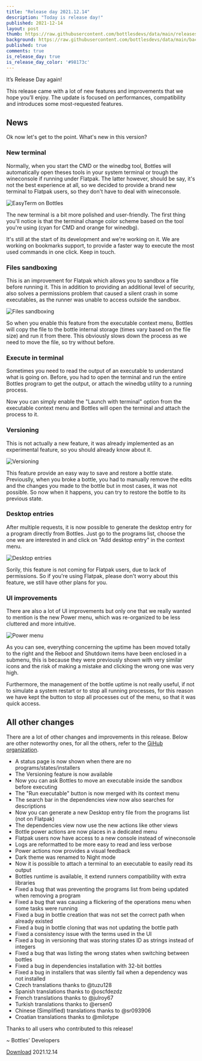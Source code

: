 ```yaml
---
title: "Release day 2021.12.14"
description: "Today is release day!"
published: 2021-12-14
layout: post
thumb: https://raw.githubusercontent.com/bottlesdevs/data/main/releases/2021.12.14/release-day.png
background: https://raw.githubusercontent.com/bottlesdevs/data/main/backgrounds/2021.12.14.png
published: true
comments: true
is_release_day: true
is_release_day_color: '#98173c'
---
```


It’s Release Day again!

This release came with a lot of new features and improvements that we hope
you’ll enjoy. The update is focused on performances, compatibility and
introduces some most-requested features.

## News
Ok now let's get to the point. What's new in this version?

### New terminal
Normally, when you start the CMD or the winedbg tool, Bottles will
automatically open theses tools in your system terminal or trough the
wineconsole if running under Flatpak. The latter however, should be
say, it's not the best experience at all, so we decided to provide a
brand new terminal to Flatpak users, so they don't have to deal with
wineconsole.

![EasyTerm on Bottles](/uploads/easyterm.png)

The new terminal is a bit more polished and user-friendly. The first
thing you'll notice is that the terminal change color scheme based
on the tool you're using (cyan for CMD and orange for winedbg).

It's still at the start of its development and we're working on it. We are
working on bookmarks support, to provide a faster way to execute the most
used commands in one click. Keep in touch.

### Files sandboxing
This is an improvement for Flatpak which allows you to sandbox a file before 
running it. This in addition to providing an additional level of security, 
also solves a permissions problem that caused a silent crash in some 
executables, as the runner was unable to access outside the sandbox.

![Files sandboxing](/uploads/file-sandboxing.png)

So when you enable this feature from the executable context menu, Bottles
will copy the file to the bottle internal storage (times vary based on the
file size) and run it from there. This obviously slows down the process as
we need to move the file, so try without before.

### Execute in terminal
Sometimes you need to read the output of an executable to understand what
is going on. Before, you had to open the terminal and run the entire Bottles
program to get the output, or attach the winedbg utility to a running process.

Now you can simply enable the "Launch with terminal" option from the executable
context menu and Bottles will open the terminal and attach the process to it.

### Versioning
This is not actually a new feature, it was already implemented as an
experimental feature, so you should already know about it.

![Versioning](/uploads/versioning.png)

This feature provide an easy way to save and restore a bottle state. 
Previouslly, when you broke a bottle, you had to manually remove the
edits and the changes you made to the bottle but in most cases, it was
not possible. So now when it happens, you can try to restore the bottle
to its previous state.

### Desktop entries
After multiple requests, it is now possible to generate the desktop entry 
for a program directly from Bottles. Just go to the programs list, choose 
the one we are interested in and click on "Add desktop entry" in the 
context menu.

![Desktop entries](/uploads/desktop-entry.png)

Sorily, this feature is not coming for Flatpak users, due to lack of
permissions. So if you're using Flatpak, please don't worry about this
feature, we still have other plans for you.

### UI improvements
There are also a lot of UI improvements but only one that we really
wanted to mention is the new Power menu, which was re-organized to be less
cluttered and more intuitive.

![Power menu](/uploads/power-menu.png)

As you can see, everything concerning the uptime has been moved totally to 
the right and the Reboot and Shutdown items have been enclosed in a submenu, 
this is because they were previously shown with very similar icons and the 
risk of making a mistake and clicking the wrong one was very high. 

Furthermore, the management of the bottle uptime is not really useful, if
not to simulate a system restart or to stop all running processes, for
this reason we have kept the button to stop all processes out of the menu, 
so that it was quick access.

## All other changes
There are a lot of other changes and improvements in this release. Below are 
other noteworthy ones, for all the others, refer to 
the [GiHub organization](https://github.com/bottlesdevs).

  * A status page is now shown when there are no programs/states/installers
  * The Versioning feature is now available
  * Now you can ask Bottles to move an executable inside the sandbox before executing
  * The "Run executable" button is now merged with its context menu
  * The search bar in the dependencies view now also searches for descriptions
  * Now you can generate a new Desktop entry file from the programs list (not on Flatpak)
  * The dependencies view now use the new actions like other views
  * Bottle power actions are now places in a dedicated menu
  * Flatpak users now have access to a new console instead of wineconsole
  * Logs are reformatted to be more easy to read and less verbose
  * Power actions now provides a visual feedback
  * Dark theme was renamed to Night mode
  * Now it is possible to attach a terminal to an executable to easily read its output
  * Bottles runtime is available, it extend runners compatibility with extra libraries
  * Fixed a bug that was preventing the programs list from being updated when removing a program
  * Fixed a bug that was causing a flickering of the operations menu when some tasks were running
  * Fixed a bug in bottle creation that was not set the correct path when already existed
  * Fixed a bug in bottle cloning that was not updating the bottle path
  * Fixed a consistency issue with the terms used in the UI
  * Fixed a bug in versioning that was storing states ID as strings instead of integers
  * Fixed a bug that was listing the wrong states when switching between bottles
  * Fixed a bug in dependencies installation with 32-bit bottles
  * Fixed a bug in installers that was silently fail when a dependency was not installed
  * Czech translations thanks to @tuzu128
  * Spanish translations thanks to @oscfdezdz
  * French translations thanks to @julroy67
  * Turkish translations thanks to @ersen0
  * Chinese (Simplified) translations thanks to @sr093906
  * Croatian translations thanks to @milotype

Thanks to all users who contributed to this release!

~ Bottles' Developers

<a class="button" href="/download" style="">Download</a> 2021.12.14
